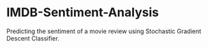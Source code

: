 # IMDB-Sentiment-Analysis
Predicting the sentiment of a movie review using Stochastic Gradient Descent Classifier. 
